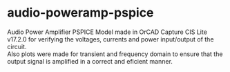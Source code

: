 # audio-poweramp-pspice
Audio Power Amplifier PSPICE Model made in OrCAD Capture CIS Lite v17.2.0 for verifying the voltages, currents and power input/output of the circuit.\
Also plots were made for transient and frequency domain to ensure that the output signal is amplified in a correct and eficient manner.
